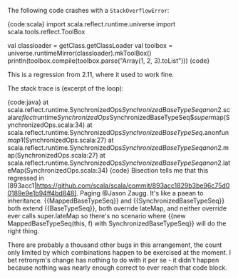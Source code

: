 The following code crashes with a `StackOverflowError`:

{code:scala}
import scala.reflect.runtime.universe
import scala.tools.reflect.ToolBox
 
val classloader = getClass.getClassLoader
val toolbox = universe.runtimeMirror(classloader).mkToolBox()
println(toolbox.compile(toolbox.parse("Array(1, 2, 3).toList")))
{code}

This is a regression from 2.11, where it used to work fine.

The stack trace is (excerpt of the loop):

{code:java}
	at scala.reflect.runtime.SynchronizedOps$SynchronizedBaseTypeSeq$$anon$2.scala$reflect$runtime$SynchronizedOps$SynchronizedBaseTypeSeq$$super$map(SynchronizedOps.scala:34)
	at scala.reflect.runtime.SynchronizedOps$SynchronizedBaseTypeSeq.$anonfun$map$1(SynchronizedOps.scala:27)
	at scala.reflect.runtime.SynchronizedOps$SynchronizedBaseTypeSeq$$anon$2.map(SynchronizedOps.scala:27)
	at scala.reflect.runtime.SynchronizedOps$SynchronizedBaseTypeSeq$$anon$2.lateMap(SynchronizedOps.scala:34)
{code}
Bisection tells me that this regressed in [893acc1|https://github.com/scala/scala/commit/893acc1829b3be96c75d00189e9e1b94ff4bd848]. Paging @Jason Zaugg.
It's like a paean to inheritance. {{MappedBaseTypeSeq}} and {{SynchronizedBaseTypeSeq}} both extend {{BaseTypeSeq}}, both override lateMap, and neither override ever calls super.lateMap so there's no scenario where {{new MappedBaseTypeSeq(this, f) with SynchronizedBaseTypeSeq}} will do the right thing.

There are probably a thousand other bugs in this arrangement, the count only limited by which combinations happen to be exercised at the moment. I bet retronym's change has nothing to do with it per se - it didn't happen because nothing was nearly enough correct to ever reach that code block.
